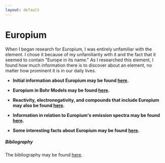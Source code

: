 ```yaml
---
layout: default
---
```

# Europium

When I began research for Europium, I was entirely unfamiliar with the element. I chose it because of my unfamiliarity with it and the fact that it seemed to contain "Europe in its name." As I researched this element, I found how much information there is to discover about an element, no matter how prominent it is in our daily lives.

* **Initial information about Europium may be found [here](./initial_information.md).** 

* **Europium in Bohr Models may be found [here](./europium_in_bohr_models.md).**

* **Reactivity, electronegativity, and compounds that include Europium may also be found [here](./additional_information.md).**

* **Information in relation to Europium's emission spectra may be found [here](./emission_spectra.md).**

* **Some interesting facts about Europium may be found [here](./interesting_facts.md).**

##### Bibliography

The bibliography may be found [here](./bibliography.md).
